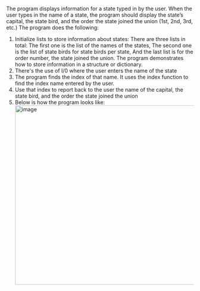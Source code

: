 The program displays information for a state typed in by the user. When the user types in the name of a state, the program should display the state’s capital, the state bird, and the order the state joined the union (1st, 2nd, 3rd, etc.)
The program does the following: 
1. Initialize lists to store information about states: There are three lists in total:
   The first one is the list of the names of the states,
   The second one is the list of state birds for state birds per state,
   And the last list is for the order number, the state joined the union.
   The program demonstrates how to store information in a structure or dictionary.
2. There's the use of I/0 where the user enters the name of the state
3. The program finds the index of that name. It uses the index function to find the index name entered by the user. 
4. Use that index to report back to the user the name of the capital, the state bird, and the order the state joined the union
5. Below is how the program looks like:
   <img width="1113" height="482" alt="image" src="https://github.com/user-attachments/assets/fd0b4944-c0d5-494c-8733-0d30250241e1" />

